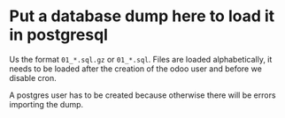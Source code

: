 # Put a database dump here to load it in postgresql

Us the format `01_*.sql.gz` or `01_*.sql`.
Files are loaded alphabetically, it needs to be loaded after the creation of the odoo user and before we disable cron.

A postgres user has to be created because otherwise there will be errors importing the dump.
